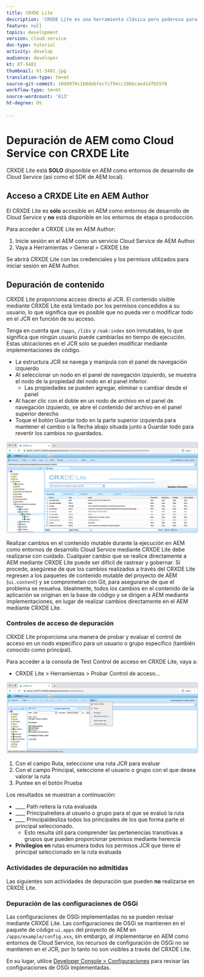 ```yaml
---
title: CRXDE Lite
description: 'CRXDE Lite es una herramienta clásica pero poderosa para depurar AEM como entornos de Cloud Service Developer. CRXDE Lite proporciona un conjunto de funciones que ayudan a depurar todos los recursos y propiedades, a manipular las partes mutables del JCR y a investigar los permisos. '
feature: null
topics: development
version: cloud-service
doc-type: tutorial
activity: develop
audience: developer
kt: KT-5481
thumbnail: kt-5481.jpg
translation-type: tm+mt
source-git-commit: 10d0970c1b0debfec7cf94cc106bcae414fb55f6
workflow-type: tm+mt
source-wordcount: '613'
ht-degree: 0%

---
```



# Depuración de AEM como Cloud Service con CRXDE Lite

CRXDE Lite está __SOLO__ disponible en AEM como entornos de desarrollo de Cloud Service (así como el SDK de AEM local).

## Acceso a CRXDE Lite en AEM Author

El CRXDE Lite es __sólo__ accesible en AEM como entornos de desarrollo de Cloud Service y __no__ está disponible en los entornos de etapa o producción.

Para acceder a CRXDE Lite en AEM Author:

1. Inicie sesión en el AEM como un servicio Cloud Service de AEM Author.
1. Vaya a Herramientas > General > CRXDE Lite

Se abrirá CRXDE Lite con las credenciales y los permisos utilizados para iniciar sesión en AEM Author.

## Depuración de contenido

CRXDE Lite proporciona acceso directo al JCR. El contenido visible mediante CRXDE Lite está limitado por los permisos concedidos a su usuario, lo que significa que es posible que no pueda ver o modificar todo en el JCR en función de su acceso.

Tenga en cuenta que `/apps`, `/libs` y `/oak:index` son inmutables, lo que significa que ningún usuario puede cambiarlas en tiempo de ejecución. Estas ubicaciones en el JCR solo se pueden modificar mediante implementaciones de código.

+ La estructura JCR se navega y manipula con el panel de navegación izquierdo
+ Al seleccionar un nodo en el panel de navegación izquierdo, se muestra el nodo de la propiedad del nodo en el panel inferior.
   + Las propiedades se pueden agregar, eliminar o cambiar desde el panel
+ Al hacer clic con el doble en un nodo de archivo en el panel de navegación izquierdo, se abre el contenido del archivo en el panel superior derecho
+ Toque el botón Guardar todo en la parte superior izquierda para mantener el cambio o la flecha abajo situada junto a Guardar todo para revertir los cambios no guardados.

![CRXDE Lite: Depuración de contenido](./assets/crxde-lite/debugging-content.png)

Realizar cambios en el contenido mutable durante la ejecución en AEM como entornos de desarrollo Cloud Service mediante CRXDE Lite debe realizarse con cuidado.
Cualquier cambio que se realice directamente a AEM mediante CRXDE Lite puede ser difícil de rastrear y gobernar. Si procede, asegúrese de que los cambios realizados a través del CRXDE Lite regresen a los paquetes de contenido mutable del proyecto de AEM (`ui.content`) y se comprometan con Git, para asegurarse de que el problema se resuelva. Idealmente, todos los cambios en el contenido de la aplicación se originan en la base de código y se dirigen a AEM mediante implementaciones, en lugar de realizar cambios directamente en el AEM mediante CRXDE Lite.

### Controles de acceso de depuración

CRXDE Lite proporciona una manera de probar y evaluar el control de acceso en un nodo específico para un usuario o grupo específico (también conocido como principal).

Para acceder a la consola de Test Control de acceso en CRXDE Lite, vaya a:

+ CRXDE Lite > Herramientas > Probar Control de acceso...

![CRXDE Lite - Control de acceso de prueba](./assets/crxde-lite/permissions__test-access-control.png)

1. Con el campo Ruta, seleccione una ruta JCR para evaluar
1. Con el campo Principal, seleccione el usuario o grupo con el que desea valorar la ruta
1. Puntee en el botón Prueba

Los resultados se muestran a continuación:

+ ____ Path reitera la ruta evaluada
+ ____ Principalreitera al usuario o grupo para el que se evaluó la ruta
+ ____ Principaldesliza todos los principales de los que forma parte el principal seleccionado.
   + Esto resulta útil para comprender las pertenencias transitivas a grupos que pueden proporcionar permisos mediante herencia
+ __Privilegios en__ rutas enumera todos los permisos JCR que tiene el principal seleccionado en la ruta evaluada

### Actividades de depuración no admitidas

Las siguientes son actividades de depuración que pueden __no__ realizarse en CRXDE Lite.

### Depuración de las configuraciones de OSGi

Las configuraciones de OSGi implementadas no se pueden revisar mediante CRXDE Lite. Las configuraciones de OSGi se mantienen en el paquete de código `ui.apps` del proyecto de AEM en `/apps/example/config.xxx`, sin embargo, al implementarse en AEM como entornos de Cloud Service, los recursos de configuración de OSGi no se mantienen en el JCR, por lo tanto no son visibles a través del CRXDE Lite.

En su lugar, utilice [Developer Console > Configuraciones](./developer-console.md#configurations) para revisar las configuraciones de OSGi implementadas.
